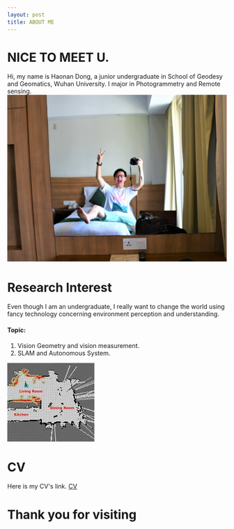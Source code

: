 ```yaml
---
layout: post
title: ABOUT ME
---
```

# NICE TO MEET U. 
Hi, my name is Haonan Dong, a junior undergraduate in School of Geodesy and Geomatics, Wuhan University. I major in Photogrammetry and Remote sensing. 
 ![Nusa Bali with my mom](https://github.com/haonan-dong/haonan-dong.github.io/raw/master/assets/img/me.JPG)

# Research Interest
Even though I am an undergraduate, I really want to change the world using fancy technology concerning environment perception and understanding.

#### Topic:
1. Vision Geometry and vision measurement.
2. SLAM and Autonomous System.

 ![slam](https://github.com/haonan-dong/haonan-dong.github.io/raw/master/assets/img/slam.jpeg)

# CV
Here is my CV's link.
[CV](https://github.com/haonan-dong/haonan-dong.github.io/blob/master/assets/files/CV.pdf)


# Thank you for visiting
